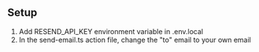## Setup

1. Add RESEND_API_KEY environment variable in .env.local
2. In the send-email.ts action file, change the "to" email to your own email
